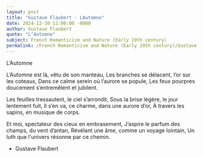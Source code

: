 ```yaml
---
layout: post
title: "Gustave Flaubert - LAutomne"
date: 2024-12-30 12:00:00 -0000
author: Gustave Flaubert
quote: "L’Automne"
subject: French Romanticism and Nature (Early 19th century)
permalink: /French Romanticism and Nature (Early 19th century)/Gustave Flaubert/Gustave Flaubert - LAutomne
---
```


L’Automne

L’Automne est là, vêtu de son manteau,
Les branches se délacent, l’or sur les coteaux,
Dans ce calme serein où l’aurore se popule,
Les feux pourpres doucement s’entremêlent et jubilent.

Les feuilles tressautent, le ciel s’arrondit,
Sous la brise légère, le jour lentement fuit,
Il s’en va, ce charme, dans une aurore d’or,
À travers les sapins, en musique de corps.

Et moi, spectateur des cieux en embrasement,
J’aspire le parfum des champs, du vent d’antan,
Révélant une âme, comme un voyage lointain,
Un luth que l'univers résonne par ce chemin.

- Gustave Flaubert
